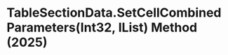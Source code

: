 # TableSectionData.SetCellCombinedParameters(Int32, IList<TableCellCombinedParameterData>) Method (2025)

﻿